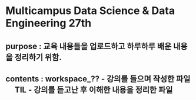 # Multicampus Data Science & Data Engineering 27th  
## purpose : 교육 내용들을 업로드하고 하루하루 배운 내용을 정리하기 위함.  
## contents : workspace_?? - 강의를 들으며 작성한 파일  <br> &nbsp;&nbsp;&nbsp;&nbsp;&nbsp;TIL - 강의를 듣고난 후 이해한 내용을 정리한 파일
